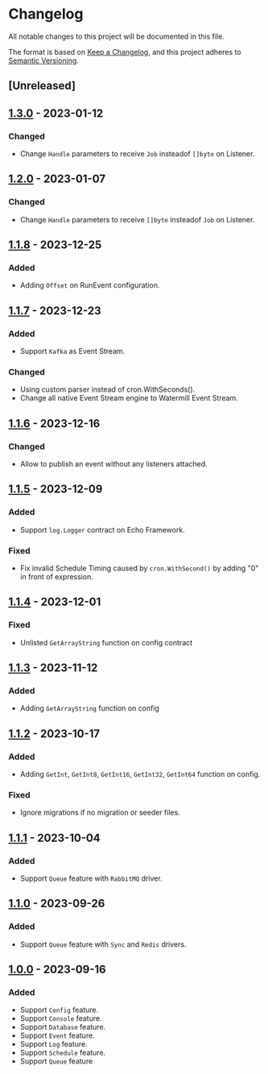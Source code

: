 # Changelog

All notable changes to this project will be documented in this file.

The format is based on [Keep a Changelog](https://keepachangelog.com/en/1.0.0/),
and this project adheres to [Semantic Versioning](https://semver.org/spec/v2.0.0.html).

## [Unreleased]

## [1.3.0] - 2023-01-12

### Changed

- Change `Handle` parameters to receive `Job` insteadof `[]byte` on Listener.

## [1.2.0] - 2023-01-07

### Changed

- Change `Handle` parameters to receive `[]byte` insteadof `Job` on Listener.

## [1.1.8] - 2023-12-25

### Added

- Adding `Offset` on RunEvent configuration.

## [1.1.7] - 2023-12-23

### Added

- Support `Kafka` as Event Stream.

### Changed

- Using custom parser instead of cron.WithSeconds().
- Change all native Event Stream engine to Watermill Event Stream.

## [1.1.6] - 2023-12-16

### Changed

- Allow to publish an event without any listeners attached.

## [1.1.5] - 2023-12-09

### Added

- Support `log.Logger` contract on Echo Framework.

### Fixed

- Fix invalid Schedule Timing caused by `cron.WithSecond()` by adding "0" in front of expression.

## [1.1.4] - 2023-12-01

### Fixed

- Unlisted `GetArrayString` function on config contract

## [1.1.3] - 2023-11-12

### Added

- Adding `GetArrayString` function on config

## [1.1.2] - 2023-10-17

### Added

- Adding `GetInt`, `GetInt8`, `GetInt16`, `GetInt32`, `GetInt64` function on config.

### Fixed

- Ignore migrations if no migration or seeder files.

## [1.1.1] - 2023-10-04

### Added

- Support `Queue` feature with `RabbitMQ` driver.

## [1.1.0] - 2023-09-26

### Added

- Support `Queue` feature with `Sync` and `Redis` drivers.

## [1.0.0] - 2023-09-16

### Added

- Support `Config` feature.
- Support `Console` feature.
- Support `Database` feature.
- Support `Event` feature.
- Support `Log` feature.
- Support `Schedule` feature.
- Support `Queue` feature

[1.3.0]: https://github.com/fwidjaya20/symphonic/compare/v1.2.0...v1.3.0
[1.2.0]: https://github.com/fwidjaya20/symphonic/compare/v1.1.8...v1.2.0
[1.1.8]: https://github.com/fwidjaya20/symphonic/compare/v1.1.7...v1.1.8
[1.1.7]: https://github.com/fwidjaya20/symphonic/compare/v1.1.6...v1.1.7
[1.1.6]: https://github.com/fwidjaya20/symphonic/compare/v1.1.5...v1.1.6
[1.1.5]: https://github.com/fwidjaya20/symphonic/compare/v1.1.4...v1.1.5
[1.1.4]: https://github.com/fwidjaya20/symphonic/compare/v1.1.3...v1.1.4
[1.1.3]: https://github.com/fwidjaya20/symphonic/compare/v1.1.2...v1.1.3
[1.1.2]: https://github.com/fwidjaya20/symphonic/compare/v1.1.1...v1.1.2
[1.1.1]: https://github.com/fwidjaya20/symphonic/compare/v1.1.0...v1.1.1
[1.1.0]: https://github.com/fwidjaya20/symphonic/compare/v1.0.0...v1.1.0
[1.0.0]: https://github.com/fwidjaya20/symphonic/releases/tag/v1.0.0
